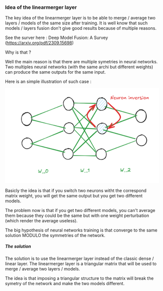 ### Idea of the linearmerger layer

The key idea of the linearmerger layer is to be able to merge / average two layers / models of the same size after training.
It is well know that such models / layers fusion don't give good results because of multiple reasons.

See the surver here : Deep Model Fusion: A Survey (https://arxiv.org/pdf/2309.15698)

Why is that ?

Well the main reason is that there are multiple symetries in neural networks.
Two multiples neural networks (with the same archi but different weights) can produce the same outputs for the same input.

Here is an simple illustration of such case :

![Example](images/example.png)

Basicly the idea is that if you switch two neurons witht the correspond matrix weight, you will get the same output but you get two different models.

The problem now is that if you get two different models, you can't average them because they could be the same but with one weight perturbation (which render the average useless).

The big hypothesis of neural networks training is that converge to the same solution MODULO the symmetries of the network.


##### The solution

The solution is to use the linearmerger layer instead of the classic dense / linear layer.
The linearmerger layer is a triangular matrix that will be used to merge / average two layers / models.

The idea is that imposing a triangular structure to the matrix will break the symetry of the network and make the two models different.



